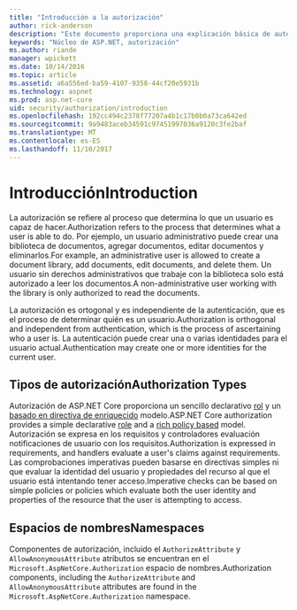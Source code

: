 ```yaml
---
title: "Introducción a la autorización"
author: rick-anderson
description: "Este documento proporciona una explicación básica de autorización y explica cómo se relaciona la autorización para ASP.NET Core."
keywords: "Núcleo de ASP.NET, autorización"
ms.author: riande
manager: wpickett
ms.date: 10/14/2016
ms.topic: article
ms.assetid: a6a556ed-ba59-4107-9358-44cf20e5931b
ms.technology: aspnet
ms.prod: asp.net-core
uid: security/authorization/introduction
ms.openlocfilehash: 192cc494c2378f77207a4b1c17b0b0a73ca642ed
ms.sourcegitcommit: 9a9483aceb34591c97451997036a9120c3fe2baf
ms.translationtype: MT
ms.contentlocale: es-ES
ms.lasthandoff: 11/10/2017
---
```

# <a name="introduction"></a><span data-ttu-id="b18f7-104">Introducción</span><span class="sxs-lookup"><span data-stu-id="b18f7-104">Introduction</span></span>

<a name="security-authorization-introduction"></a>

<span data-ttu-id="b18f7-105">La autorización se refiere al proceso que determina lo que un usuario es capaz de hacer.</span><span class="sxs-lookup"><span data-stu-id="b18f7-105">Authorization refers to the process that determines what a user is able to do.</span></span> <span data-ttu-id="b18f7-106">Por ejemplo, un usuario administrativo puede crear una biblioteca de documentos, agregar documentos, editar documentos y eliminarlos.</span><span class="sxs-lookup"><span data-stu-id="b18f7-106">For example, an administrative user is allowed to create a document library, add documents, edit documents, and delete them.</span></span> <span data-ttu-id="b18f7-107">Un usuario sin derechos administrativos que trabaje con la biblioteca solo está autorizado a leer los documentos.</span><span class="sxs-lookup"><span data-stu-id="b18f7-107">A non-administrative user working with the library is only authorized to read the documents.</span></span>

<span data-ttu-id="b18f7-108">La autorización es ortogonal y es independiente de la autenticación, que es el proceso de determinar quién es un usuario.</span><span class="sxs-lookup"><span data-stu-id="b18f7-108">Authorization is orthogonal and independent from authentication, which is the process of ascertaining who a user is.</span></span> <span data-ttu-id="b18f7-109">La autenticación puede crear una o varias identidades para el usuario actual.</span><span class="sxs-lookup"><span data-stu-id="b18f7-109">Authentication may create one or more identities for the current user.</span></span>

## <a name="authorization-types"></a><span data-ttu-id="b18f7-110">Tipos de autorización</span><span class="sxs-lookup"><span data-stu-id="b18f7-110">Authorization Types</span></span>

<span data-ttu-id="b18f7-111">Autorización de ASP.NET Core proporciona un sencillo declarativo [rol](roles.md) y un [basado en directiva de enriquecido](policies.md) modelo.</span><span class="sxs-lookup"><span data-stu-id="b18f7-111">ASP.NET Core authorization provides a simple declarative [role](roles.md) and a [rich policy based](policies.md) model.</span></span> <span data-ttu-id="b18f7-112">Autorización se expresa en los requisitos y controladores evaluación notificaciones de usuario con los requisitos.</span><span class="sxs-lookup"><span data-stu-id="b18f7-112">Authorization is expressed in requirements, and handlers evaluate a user's claims against requirements.</span></span> <span data-ttu-id="b18f7-113">Las comprobaciones imperativas pueden basarse en directivas simples ni que evaluar la identidad del usuario y propiedades del recurso al que el usuario está intentando tener acceso.</span><span class="sxs-lookup"><span data-stu-id="b18f7-113">Imperative checks can be based on simple policies or policies which evaluate both the user identity and properties of the resource that the user is attempting to access.</span></span>

## <a name="namespaces"></a><span data-ttu-id="b18f7-114">Espacios de nombres</span><span class="sxs-lookup"><span data-stu-id="b18f7-114">Namespaces</span></span>

<span data-ttu-id="b18f7-115">Componentes de autorización, incluido el `AuthorizeAttribute` y `AllowAnonymousAttribute` atributos se encuentran en el `Microsoft.AspNetCore.Authorization` espacio de nombres.</span><span class="sxs-lookup"><span data-stu-id="b18f7-115">Authorization components, including the `AuthorizeAttribute` and `AllowAnonymousAttribute` attributes are found in the `Microsoft.AspNetCore.Authorization` namespace.</span></span>
